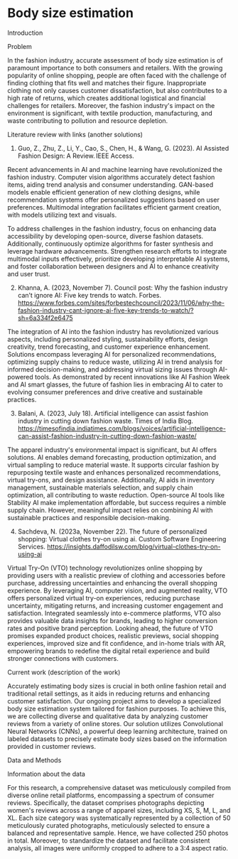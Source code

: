 # Body size estimation
Introduction 

Problem 

In the fashion industry, accurate assessment of body size estimation is of paramount importance to both consumers and retailers. With the growing popularity of online shopping, people are often faced with the challenge of finding clothing that fits well and matches their figure. Inappropriate clothing not only causes customer dissatisfaction, but also contributes to a high rate of returns, which creates additional logistical and financial challenges for retailers. Moreover, the fashion industry's impact on the environment is significant, with textile production, manufacturing, and waste contributing to pollution and resource depletion.  

Literature review with links (another solutions) 

1. Guo, Z., Zhu, Z., Li, Y., Cao, S., Chen, H., & Wang, G. (2023). AI Assisted Fashion Design: A Review. IEEE Access. 

Recent advancements in AI and machine learning have revolutionized the fashion industry. Computer vision algorithms accurately detect fashion items, aiding trend analysis and consumer understanding. GAN-based models enable efficient generation of new clothing designs, while recommendation systems offer personalized suggestions based on user preferences. Multimodal integration facilitates efficient garment creation, with models utilizing text and visuals. 

To address challenges in the fashion industry, focus on enhancing data accessibility by developing open-source, diverse fashion datasets. Additionally, continuously optimize algorithms for faster synthesis and leverage hardware advancements. Strengthen research efforts to integrate multimodal inputs effectively, prioritize developing interpretable AI systems, and foster collaboration between designers and AI to enhance creativity and user trust. 

2. Khanna, A. (2023, November 7). Council post: Why the fashion industry can’t ignore AI: Five key trends to watch. Forbes. https://www.forbes.com/sites/forbestechcouncil/2023/11/06/why-the-fashion-industry-cant-ignore-ai-five-key-trends-to-watch/?sh=6a334f2e6475 

The integration of AI into the fashion industry has revolutionized various aspects, including personalized styling, sustainability efforts, design creativity, trend forecasting, and customer experience enhancement. Solutions encompass leveraging AI for personalized recommendations, optimizing supply chains to reduce waste, utilizing AI in trend analysis for informed decision-making, and addressing virtual sizing issues through AI-powered tools. As demonstrated by recent innovations like AI Fashion Week and AI smart glasses, the future of fashion lies in embracing AI to cater to evolving consumer preferences and drive creative and sustainable practices. 

3. Balani, A. (2023, July 18). Artificial intelligence can assist fashion industry in cutting down fashion waste. Times of India Blog. https://timesofindia.indiatimes.com/blogs/voices/artificial-intelligence-can-assist-fashion-industry-in-cutting-down-fashion-waste/ 

The apparel industry's environmental impact is significant, but AI offers solutions. AI enables demand forecasting, production optimization, and virtual sampling to reduce material waste. It supports circular fashion by repurposing textile waste and enhances personalized recommendations, virtual try-ons, and design assistance. Additionally, AI aids in inventory management, sustainable materials selection, and supply chain optimization, all contributing to waste reduction. Open-source AI tools like Stability AI make implementation affordable, but success requires a nimble supply chain. However, meaningful impact relies on combining AI with sustainable practices and responsible decision-making. 

4. Sachdeva, N. (2023a, November 22). The future of personalized shopping: Virtual clothes try-on using ai. Custom Software Engineering Services. https://insights.daffodilsw.com/blog/virtual-clothes-try-on-using-ai 

Virtual Try-On (VTO) technology revolutionizes online shopping by providing users with a realistic preview of clothing and accessories before purchase, addressing uncertainties and enhancing the overall shopping experience. By leveraging AI, computer vision, and augmented reality, VTO offers personalized virtual try-on experiences, reducing purchase uncertainty, mitigating returns, and increasing customer engagement and satisfaction. Integrated seamlessly into e-commerce platforms, VTO also provides valuable data insights for brands, leading to higher conversion rates and positive brand perception. Looking ahead, the future of VTO promises expanded product choices, realistic previews, social shopping experiences, improved size and fit confidence, and in-home trials with AR, empowering brands to redefine the digital retail experience and build stronger connections with customers. 

Current work (description of the work) 

Accurately estimating body sizes is crucial in both online fashion retail and traditional retail settings, as it aids in reducing returns and enhancing customer satisfaction. Our ongoing project aims to develop a specialized body size estimation system tailored for fashion purposes. To achieve this, we are collecting diverse and qualitative data by analyzing customer reviews from a variety of online stores. Our solution utilizes Convolutional Neural Networks (CNNs), a powerful deep learning architecture, trained on labeled datasets to precisely estimate body sizes based on the information provided in customer reviews. 

Data and Methods 

Information about the data 

For this research, a comprehensive dataset was meticulously compiled from diverse online retail platforms, encompassing a spectrum of consumer reviews. Specifically, the dataset comprises photographs depicting women's reviews across a range of apparel sizes, including XS, S, M, L, and XL. Each size category was systematically represented by a collection of 50 meticulously curated photographs, meticulously selected to ensure a balanced and representative sample. Hence, we have collected 250 photos in total. Moreover, to standardize the dataset and facilitate consistent analysis, all images were uniformly cropped to adhere to a 3:4 aspect ratio. 

